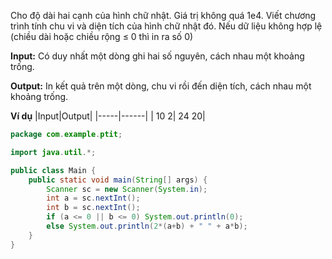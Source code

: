 Cho độ dài hai cạnh của hình chữ nhật. Giá trị không quá 1e4. 
Viết chương trình tính chu vi và diện tích của hình chữ nhật đó. 
Nếu dữ liệu không hợp lệ (chiều dài hoặc chiều rộng ≤ 0 thì in ra số 0) 

**Input:**
Có duy nhất một dòng ghi hai số nguyên, cách nhau một khoảng trống.

**Output:**
In kết quả trên một dòng, chu vi rồi đến diện tích, cách nhau một khoảng trống.

**Ví dụ**
|Input|Output|
|-----|------|
| 10 2| 24 20|

```java
package com.example.ptit;

import java.util.*;

public class Main {
    public static void main(String[] args) {
        Scanner sc = new Scanner(System.in);
        int a = sc.nextInt();
        int b = sc.nextInt();
        if (a <= 0 || b <= 0) System.out.println(0);
        else System.out.println(2*(a+b) + " " + a*b);
    }
}

```

